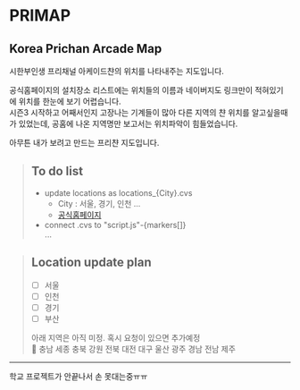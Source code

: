 PRIMAP
===
Korea Prichan Arcade Map
---
시한부인생 프리채널 아케이드챤의 위치를 나타내주는 지도입니다.   
   
공식홈페이지의 설치장소 리스트에는 위치들의 이름과 네이버지도 링크만이 적혀있기에 위치를 한눈에 보기 어렵습니다.   
시즌3 시작하고 어째서인지 고장나는 기계들이 많아 다른 지역의 챤 위치를 알고싶을때가 있었는데, 공홈에 나온 지역명만 보고서는 위치파악이 힘들었습니다.   
   
아무튼 내가 보려고 만드는 프리챤 지도입니다.


> ## To do list
> + update locations as locations_{City}.cvs
>   - City : 서울, 경기, 인천 ...   
>   - [공식홈페이지](https://www.pri-ch.com/pages/설치장소)   
> + connect .cvs to "script.js"-{markers[]}   
> ...
   
   
> ## Location update plan
> 
> - [ ] 서울   
> - [ ] 인천   
> - [ ] 경기   
> - [ ] 부산   
>   
> 아래 지역은 아직 미정. 혹시 요청이 있으면 추가예정   
> :thought_balloon: 충남 세종 충북 강원 전북 대전 대구 울산 광주 경남 전남 제주   
   
---
학교 프로젝트가 안끝나서 손 못대는중ㅠㅠ

